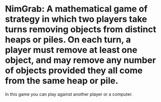 # NimGrab:  A mathematical game of strategy in which two players take turns removing objects from distinct heaps or piles. On each turn, a player must remove at least one object, and may remove any number of objects provided they all come from the same heap or pile.

In this game you can play against another player or a computer.
